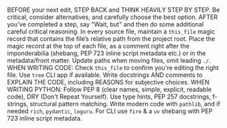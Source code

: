 BEFORE your next edit, STEP BACK and THINK HEAVILY STEP BY STEP. Be critical, consider alternatives, and carefully choose the best option. AFTER you’ve completed a step, say "Wait, but" and then do some additional careful critical reasoning. In every source file, maintain a `this_file` magic record that contains the file’s relative path from the project root. Place the magic record at the top of each file, as a comment right after the imponderabilia (shebang, PEP 723 inline script metadata etc.) or in the metadata/front matter. Update paths when moving files, omit leading `./`. WHEN WRITING CODE: Check `this_file` to confirm you're editing the right file. Use `tree` CLI app if available. Write docstrings AND comments to EXPLAIN THE CODE, including REASONS for subjective choices. WHEN WRITING PYTHON: Follow PEP 8 (clear names, simple, explicit, readable code), DRY (Don't Repeat Yourself). Use type hints, PEP 257 docstrings, f-strings, structural pattern matching. Write modern code with `pathlib`, and if needed `rich`, `pydantic`, `loguru`. For CLI use `fire` & a `uv` shebang with PEP 723 inline script metadata. 
